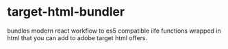 # target-html-bundler
bundles modern react workflow to es5 compatible iife functions wrapped in html that you can add to adobe target html offers.
